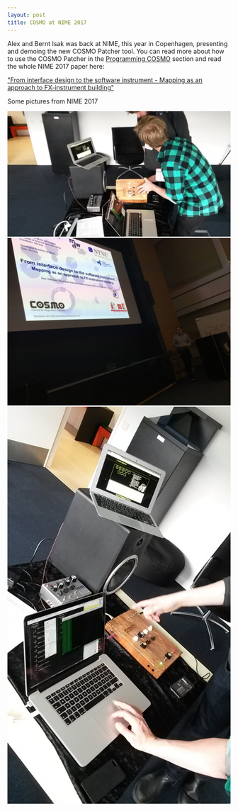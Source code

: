 ```yaml
---
layout: post
title: COSMO at NIME 2017
---
```


Alex and Bernt Isak was back at NIME, this year in Copenhagen, presenting and demoing the new COSMO Patcher tool. You can read more about how to use the COSMO Patcher in the [Programming COSMO](/dsp) section and read the whole NIME 2017 paper here: 

["From interface design to the software instrument - Mapping as an approach to FX-instrument building"](/images/NIME2017/nime-COSMO2017_final_2.pdf)

Some pictures from NIME 2017

<img src="/images/NIME2017/NIME2017-demo2.jpg">

<img src="/images/NIME2017/NIME2017-Alex-presenting.jpg">

<img src="/images/NIME2017/NIME2017-demo1.jpg">
